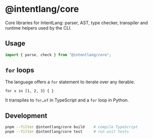 # @intentlang/core

Core libraries for IntentLang: parser, AST, type checker, transpiler and
runtime helpers used by the CLI.

## Usage

```ts
import { parse, check } from "@intentlang/core";
```

## `for` loops

The language offers a `for` statement to iterate over any iterable.

```intentlang
for x in [1, 2, 3] { }
```

It transpiles to `for…of` in TypeScript and a `for` loop in Python.

## Development

```bash
pnpm --filter @intentlang/core build    # compile TypeScript
pnpm --filter @intentlang/core test     # run unit tests
```
